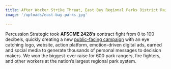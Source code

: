 ```yaml
---
title: After Worker Strike Threat, East Bay Regional Parks District Raises Wages
image: '/uploads/east-bay-parks.jpg'

---
```

Percussion Strategic took **AFSCME 2428’s** contract fight from 0 to 100 decibels, quickly creating a new [public-facing campaign](http://eastbayparkworker.org/) with an eye catching logo, website, action platform, emotion-driven digital ads, earned and social media to generate thousands of personal messages to decision makers. We won the biggest-ever raise for 600 park rangers, fire fighters, and other workers at the nation’s largest regional park system.